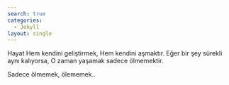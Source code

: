 ```yaml
---
search: true
categories: 
  - Jekyll
layout: single
---
```


Hayat
Hem kendini geliştirmek,
Hem kendini aşmaktır.
Eğer bir şey sürekli aynı kalıyorsa,
O zaman yaşamak sadece ölmemektir.

Sadece ölmemek, ölememek..
